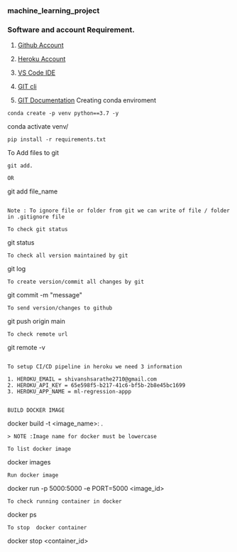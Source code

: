 ### machine_learning_project

### Software and account Requirement.
1. [Github Account](https://github.com/)

2. [Heroku Account](https://id.heroku.com/login)

3. [VS Code IDE](https://id.heroku.com/login)

4. [GIT cli](https://code.visualstudio.com/download)
 
5. [GIT Documentation](https://git-scm.com/docs/gittutorial)
Creating conda enviroment
```
conda create -p venv python==3.7 -y
```
conda activate venv/
```
pip install -r requirements.txt

```
To Add files to git
```
git add.

OR
```
git add file_name
```

Note : To ignore file or folder from git we can write of file / folder in .gitignore file

To check git status 
```
git status
```
To check all version maintained by git
```
git log
```
To create version/commit all changes by git
```
git commit -m "message"         
```
To send version/changes to github
 ```
 git push origin main
 ```
 To check remote url
 ```
 git remote -v
 ```
 
 To setup CI/CD pipeline in heroku we need 3 information 

 1. HEROKU_EMAIL = shivanshsarathe2710@gmail.com
 2. HEROKU_API_KEY = 65e598f5-b217-41c6-bf5b-2b8e45bc1699
 3. HEROKU_APP_NAME = ml-regression-appp


 BUILD DOCKER IMAGE
 ```
 docker build -t <image_name>:<tagname> .
 ```
 > NOTE :Image name for docker must be lowercase

 To list docker image 
 ```
 docker images
 ```
Run docker image
```
docker run -p 5000:5000 -e PORT=5000 <image_id>

```
To check running container in docker 
```
docker ps
```
To stop  docker container 
```
docker stop <container_id>
```